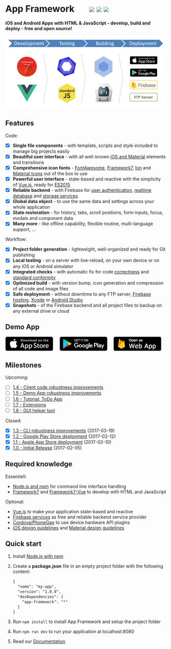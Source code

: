 # App Framework &nbsp; &nbsp; &nbsp; [![](https://img.shields.io/npm/dt/app-framework.svg)](https://www.npmjs.com/package/app-framework) [![](https://img.shields.io/npm/v/app-framework.svg)](https://www.npmjs.com/package/app-framework) [![](https://img.shields.io/npm/l/app-framework.svg)](https://www.npmjs.com/package/app-framework)

**iOS and Android Apps with HTML & JavaScript - develop, build and deploy - free and open source!**

![Process](media/process.png)

## Features

Code:

- [x] **Single file components** - with template, scripts and style included to manage big projects easily
- [x] **Beautiful user interface** - with all well-known [iOS and Material](http://framework7.io/) elements and transitions
- [x] **Comprehensive icon fonts** - [FontAwesome](http://fontawesome.io/), [Framework7](http://framework7.io/icons/), [Ion](http://ionicons.com/) and [Material Icons](https://material.io/icons/) out of the box to use
- [x] **Powerful user interface** - state-based and reactive with the simplicity of [Vue.js](https://vuejs.org/), ready for [ES2015](https://babeljs.io/learn-es2015/)
- [x] **Reliable backend** - with Firebase for [user authentication](https://firebase.google.com/docs/auth/), [realtime database](https://firebase.google.com/docs/database/) and [storage services](https://firebase.google.com/docs/storage/)
- [x] **Global data object** - to use the same data and settings across your whole application
- [x] **State restoration** - for history, tabs, scroll positions, form inputs, focus, modals and component data
- [x] **Many more** - like offline capability, flexible routine, multi-language support, ...

Workflow:

- [x] **Project folder generation** - lightweight, well-organized and ready for Git publishing
- [x] **Local testing** - on a server with live-reload, on your own device or on any iOS or Android simulator
- [x] **Integrated checks** - with automatic fix for code [correctness](http://eslint.org/) and [standard conformity](http://standardjs.com/)
- [x] **Optimized build** - with version bump, icon generation and compression of all code and image files
- [x] **Safe deployment** - without downtime to any FTP server, [Firebase hosting](https://firebase.google.com/docs/hosting/), [Xcode](https://developer.apple.com/xcode/) or [Android Studio](https://developer.android.com/studio)
- [x] **Snapshots** - of the Firebase backend and all project files to backup on any external drive or cloud

## Demo App

[![Download on the App Store Play](media/app-store-download.png)](https://itunes.apple.com/us/app/app-framework-demo/id1203927581?mt=8')
&nbsp;&nbsp;&nbsp;
[![Get it on Google Play](media/google-play-download.png)](https://play.google.com/store/apps/details?id=de.scriptpilot.appframework)
&nbsp;&nbsp;&nbsp;
[![Open as Web App](media/web-app-visit.png)](https://app-framework.scriptpilot.de/)

## Milestones

Upcoming:

- [ ] [1.4 - Client code robustness improvements](https://github.com/scriptPilot/app-framework/milestone/9)
- [ ] [1.5 - Demo App robustness improvements](https://github.com/scriptPilot/app-framework/milestone/10)
- [ ] [1.6 - Tutorial: ToDo App](https://github.com/scriptPilot/app-framework/milestone/3)
- [ ] [1.7 - Extensions](https://github.com/scriptPilot/app-framework/milestone/7)
- [ ] [1.8 - GUI helper tool](https://github.com/scriptPilot/app-framework/milestone/8)

Closed:

- [x] [1.3 - CLI robustness improvements](https://github.com/scriptPilot/app-framework/milestone/6?closed=1) (2017-03-19)
- [x] [1.2 - Google Play Store deployment](https://github.com/scriptPilot/app-framework/milestone/5?closed=1) (2017-02-12)
- [x] [1.1 - Apple App Store deployment](https://github.com/scriptPilot/app-framework/milestone/4?closed=1) (2017-02-10)
- [x] [1.0 - Initial Release](https://github.com/scriptPilot/app-framework/milestone/1?closed=1) (2017-02-05)

## Required knowledge

Essentiell:

- [Node.js and npm](https://docs.npmjs.com/getting-started/what-is-npm) for command line interface handling
- [Framework7](https://framework7.io/docs/) and [Framework7-Vue](https://framework7.io/vue/) to develop with HTML and JavaScript

Optional:

- [Vue.js](https://vuejs.org/v2/guide/) to make your application state-based and reactive
- [Firebase services](https://firebase.google.com/docs/web/setup) as free and reliable backend service provider
- [Cordova/PhoneGap](https://cordova.apache.org/docs/en/latest/) to use device hardware API plugins
- [iOS design guidelines](https://developer.apple.com/ios/human-interface-guidelines/overview/design-principles/) and [Material design guidelines](https://material.io/guidelines/)

## Quick start

1. Install [Node.js with npm](https://docs.npmjs.com/getting-started/what-is-npm)
2. Create a **package.json** file in an empty project folder with the following content:

   ```
   {
     "name": "my-app",
     "version": "1.0.0",
     "devDependencies": {
       "app-framework": "*"
     }
   }
   ```

3. Run `npm install` to install App Framework and setup the project folder
4. Run `npm run dev` to run your application at localhost:8080
5. Read our [Documentation](DOCUMENTATION.md)
